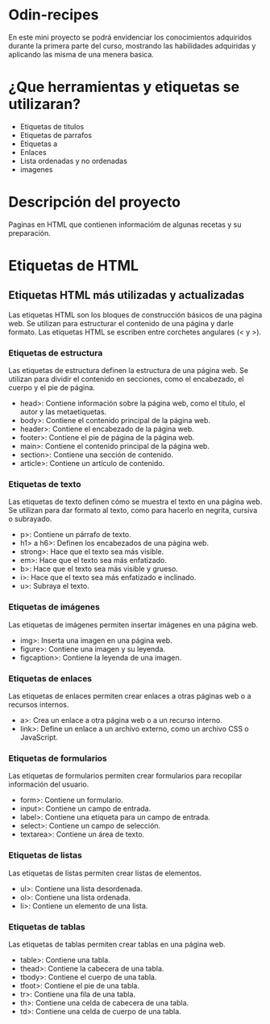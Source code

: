 # Odin-recipes
En este mini proyecto se podrá envidenciar los conocimientos adquiridos durante la primera parte del curso, mostrando las habilidades adquiridas y aplicando las misma de una menera basica. 

# ¿Que herramientas y etiquetas se utilizaran?
* Etiquetas de titulos
* Etiquetas de parrafos
* Etiquetas a
* Enlaces
* Lista ordenadas y no ordenadas
* imagenes

# Descripción del proyecto
Paginas en HTML que contienen informacióm de algunas recetas y su preparación.

# Etiquetas de HTML

## Etiquetas HTML más utilizadas y actualizadas

Las etiquetas HTML son los bloques de construcción básicos de una página web. Se utilizan para estructurar el contenido de una página y darle formato. Las etiquetas HTML se escriben entre corchetes angulares (< y >).

### Etiquetas de estructura
Las etiquetas de estructura definen la estructura de una página web. Se utilizan para dividir el contenido en secciones, como el encabezado, el cuerpo y el pie de página.

* head>: Contiene información sobre la página web, como el título, el autor y las metaetiquetas.
* body>: Contiene el contenido principal de la página web.
* header>: Contiene el encabezado de la página web.
* footer>: Contiene el pie de página de la página web.
* main>: Contiene el contenido principal de la página web.
* section>: Contiene una sección de contenido.
* article>: Contiene un artículo de contenido.

### Etiquetas de texto
Las etiquetas de texto definen cómo se muestra el texto en una página web. Se utilizan para dar formato al texto, como para hacerlo en negrita, cursiva o subrayado.

* p>: Contiene un párrafo de texto.
* h1> a h6>: Definen los encabezados de una página web.
* strong>: Hace que el texto sea más visible.
* em>: Hace que el texto sea más enfatizado.
* b>: Hace que el texto sea más visible y grueso.
* i>: Hace que el texto sea más enfatizado e inclinado.
* u>: Subraya el texto.

### Etiquetas de imágenes
Las etiquetas de imágenes permiten insertar imágenes en una página web.

* img>: Inserta una imagen en una página web.
* figure>: Contiene una imagen y su leyenda.
* figcaption>: Contiene la leyenda de una imagen.

### Etiquetas de enlaces
Las etiquetas de enlaces permiten crear enlaces a otras páginas web o a recursos internos.

* a>: Crea un enlace a otra página web o a un recurso interno.
* link>: Define un enlace a un archivo externo, como un archivo CSS o JavaScript.

### Etiquetas de formularios
Las etiquetas de formularios permiten crear formularios para recopilar información del usuario.

* form>: Contiene un formulario.
* input>: Contiene un campo de entrada.
* label>: Contiene una etiqueta para un campo de entrada.
* select>: Contiene un campo de selección.
* textarea>: Contiene un área de texto.

### Etiquetas de listas
Las etiquetas de listas permiten crear listas de elementos.

* ul>: Contiene una lista desordenada.
* ol>: Contiene una lista ordenada.
* li>: Contiene un elemento de una lista.

### Etiquetas de tablas
Las etiquetas de tablas permiten crear tablas en una página web.

* table>: Contiene una tabla.
* thead>: Contiene la cabecera de una tabla.
* tbody>: Contiene el cuerpo de una tabla.
* tfoot>: Contiene el pie de una tabla.
* tr>: Contiene una fila de una tabla.
* th>: Contiene una celda de cabecera de una tabla.
* td>: Contiene una celda de cuerpo de una tabla.

